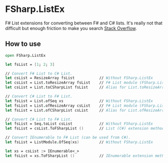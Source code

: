 # FSharp.ListEx

F# List extensions for converting between F# and C# lists. It's really not that difficult but enough friction to make you search
[Stack Overflow](https://stackoverflow.com/questions/43271222/converting-between-c-sharp-list-and-f-list).

## How to use

```fs
open FSharp.ListEx

let fsList = [1; 2; 3]

// Convert F# List to C# List.
let csList = ResizeArray fsList           // Without FSharp.ListEx
let csList = List.toResizeArray fsList    // F# List module (FSharp.ListEx)
let csList = List.toCSharpList fsList     // Alias for List.toResizeArray (FSharp.ListEx)

// Convert C# List to F# List.
let fsList = List.ofSeq xs                // Without FSharp.ListEx
let fsList = List.ofResizeArray csList    // F# List module (FSharp.ListEx)
let fsList = List.ofCSharpList csList     // Alias for List.ofResizeArray (FSharp.ListEx)

// Convert C# List to F# List.
let fsList = Seq.toList csList            // Without FSharp.ListEx
let fsList = csList.ToFSharpList ()       // List (C#) extension method (FSharp.ListEx)

// Convert IEnumerable to F# List (can be used from C#).
let fsList = ListModule.OfSeq(xs)         // Without FSharp.ListEx

let xs = csList :> IEnumerable<_>
let fsList = xs.ToFSharpList ()           // IEnumerable extension method (FSharp.ListEx)
```
